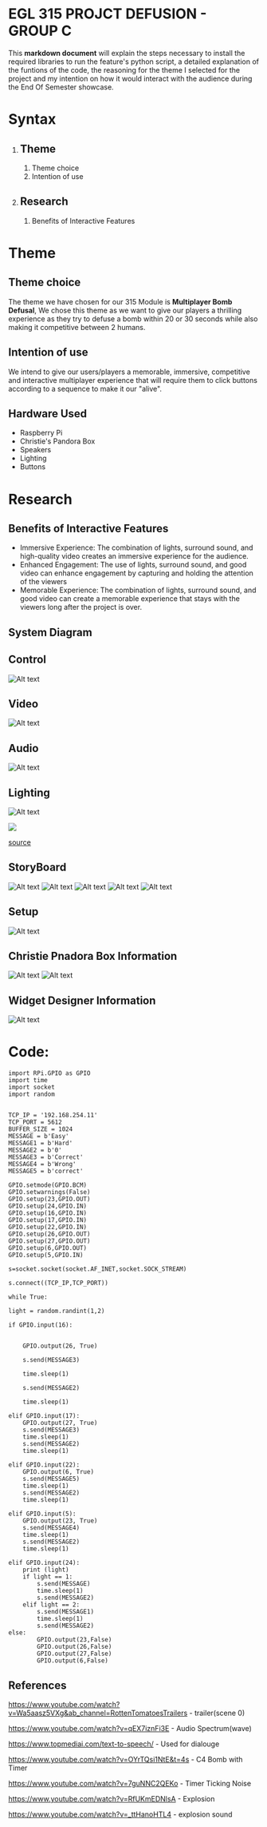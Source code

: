 # EGL 315 PROJCT DEFUSION - GROUP C

This **markdown document** will explain the steps necessary to install the required libraries to run the feature's python script, a detailed explanation of the funtions of the code, the reasoning for the theme I selected for the project and my intention on how it would interact with the audience during the End Of Semester showcase.

# Syntax
1. ## Theme
    1. Theme choice
    2. Intention of use
2. ## Research
    1. Benefits of Interactive Features

# Theme

## **Theme choice**
The theme we have chosen for our 315 Module is **Multiplayer Bomb Defusal**, We chose this theme as we want to give our players a thrilling experience as they try to defuse a bomb within 20 or 30 seconds while also making it competitive between 2 humans.


## **Intention of use**
We intend to give our users/players a memorable, immersive, competitive and interactive multiplayer experience that will require them to click buttons according to a sequence to make it our "alive".

## **Hardware Used**
- Raspberry Pi
- Christie's Pandora Box
- Speakers
- Lighting
- Buttons


# Research

## Benefits of Interactive Features
- Immersive Experience: The combination of lights, surround sound, and high-quality video creates an immersive experience for the audience.
- Enhanced Engagement: The use of lights, surround sound, and good video can enhance engagement by capturing and holding the attention of the viewers
- Memorable Experience: The combination of lights, surround sound, and good video can create a memorable experience that stays with the viewers long after the project is over.

## System Diagram
## Control
![Alt text](images/Control.png)


## Video
![Alt text](images/Video.png)

## Audio
![Alt text](images/Audio.png)

## Lighting
![Alt text](images/Lighting.png)


![](images/Pi4.jpg)

[source](https://www.raspberrypi.com/products/raspberry-pi-4-model-b/)

## StoryBoard

![Alt text](Images/0.PNG)
![Alt text](Images/1.PNG)
![Alt text](Images/2.PNG)
![Alt text](Images/3.PNG)
![Alt text](Images/4.PNG)

## Setup
![Alt text](Images/setup1.PNG)

## Christie Pnadora Box Information

![Alt text](Images/315_CONTENT.PNG)
![Alt text](Images/315_TIMELINE.PNG)


## Widget Designer Information

![Alt text](Images/WIDGET_315.PNG)

# Code:


    import RPi.GPIO as GPIO
    import time
    import socket
    import random


    TCP_IP = '192.168.254.11'
    TCP_PORT = 5612
    BUFFER_SIZE = 1024
    MESSAGE = b'Easy'
    MESSAGE1 = b'Hard'
    MESSAGE2 = b'0'
    MESSAGE3 = b'Correct'
    MESSAGE4 = b'Wrong'
    MESSAGE5 = b'correct'

    GPIO.setmode(GPIO.BCM)
    GPIO.setwarnings(False)
    GPIO.setup(23,GPIO.OUT)
    GPIO.setup(24,GPIO.IN)
    GPIO.setup(16,GPIO.IN)
    GPIO.setup(17,GPIO.IN)
    GPIO.setup(22,GPIO.IN)
    GPIO.setup(26,GPIO.OUT)
    GPIO.setup(27,GPIO.OUT)
    GPIO.setup(6,GPIO.OUT)
    GPIO.setup(5,GPIO.IN)

    s=socket.socket(socket.AF_INET,socket.SOCK_STREAM)

    s.connect((TCP_IP,TCP_PORT))

    while True:

    light = random.randint(1,2)
    
    if GPIO.input(16):
    
    
        GPIO.output(26, True)
        
        s.send(MESSAGE3)
        
        time.sleep(1)
        
        s.send(MESSAGE2)
        
        time.sleep(1)
        
    elif GPIO.input(17):
        GPIO.output(27, True)
        s.send(MESSAGE3)
        time.sleep(1)
        s.send(MESSAGE2)
        time.sleep(1)
        
    elif GPIO.input(22):
        GPIO.output(6, True)
        s.send(MESSAGE5)
        time.sleep(1)
        s.send(MESSAGE2)
        time.sleep(1)
        
    elif GPIO.input(5):
        GPIO.output(23, True)
        s.send(MESSAGE4)
        time.sleep(1)
        s.send(MESSAGE2)
        time.sleep(1)
        
    elif GPIO.input(24):
        print (light)
        if light == 1:
            s.send(MESSAGE)
            time.sleep(1)
            s.send(MESSAGE2)
        elif light == 2:
            s.send(MESSAGE1)
            time.sleep(1)
            s.send(MESSAGE2)
    else:
            GPIO.output(23,False)
            GPIO.output(26,False)
            GPIO.output(27,False)
            GPIO.output(6,False)



## References

https://www.youtube.com/watch?v=Wa5aasz5VXg&ab_channel=RottenTomatoesTrailers - trailer(scene 0)

https://www.youtube.com/watch?v=qEX7iznFi3E - Audio Spectrum(wave)

https://www.topmediai.com/text-to-speech/ - Used for dialouge 

https://www.youtube.com/watch?v=OYrTQsi1NtE&t=4s - C4 Bomb with Timer

https://www.youtube.com/watch?v=7guNNC2QEKo - Timer Ticking Noise

https://www.youtube.com/watch?v=RfUKmEDNlsA - Explosion

https://www.youtube.com/watch?v=_ttHanoHTL4 - explosion sound







 
